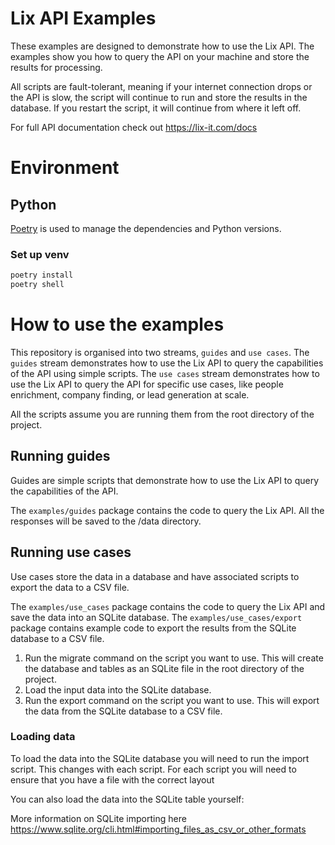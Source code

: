 # Lix API Examples
These examples are designed to demonstrate how to use the Lix API. The examples show you how to query the API on your machine and store the results for processing.

All scripts are fault-tolerant, meaning if your internet connection drops or the API is slow, the script will continue to run and store the results in the database. If you restart the script, it will continue from where it left off.

For full API documentation check out https://lix-it.com/docs

# Environment

## Python

[Poetry](https://python-poetry.org/) is used to manage the dependencies and Python versions.

### Set up venv
```bash
poetry install
poetry shell
```

# How to use the examples
This repository is organised into two streams, `guides` and `use cases`. The `guides` stream demonstrates how to use the Lix API to query the capabilities of the API using simple scripts. The `use cases` stream demonstrates how to use the Lix API to query the API for specific use cases, like people enrichment, company finding, or lead generation at scale.

All the scripts assume you are running them from the root directory of the project.

## Running guides
Guides are simple scripts that demonstrate how to use the Lix API to query the capabilities of the API.

The `examples/guides` package contains the code to query the Lix API. All the responses will be saved to the /data directory.

## Running use cases
Use cases store the data in a database and have associated scripts to export the data to a CSV file.

The `examples/use_cases` package contains the code to query the Lix API and save the data into an SQLite database. The `examples/use_cases/export` package contains example code to export the results from the SQLite database to a CSV file.

1. Run the migrate command on the script you want to use. This will create the database and tables as an SQLite file in the root directory of the project.
2. Load the input data into the SQLite database. 
3. Run the export command on the script you want to use. This will export the data from the SQLite database to a CSV file.

### Loading data
To load the data into the SQLite database you will need to run the import script. This changes with each script. For each script you will need to ensure that you have a file with the correct layout

You can also load the data into the SQLite table yourself:

More information on SQLite importing here https://www.sqlite.org/cli.html#importing_files_as_csv_or_other_formats